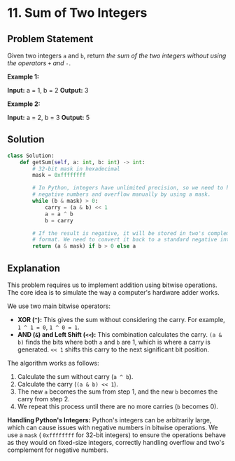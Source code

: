 
# 11. Sum of Two Integers

## Problem Statement

Given two integers `a` and `b`, return *the sum of the two integers without using the operators `+` and `-`*.

**Example 1:**

**Input:** a = 1, b = 2
**Output:** 3

**Example 2:**

**Input:** a = 2, b = 3
**Output:** 5

## Solution

```python
class Solution:
    def getSum(self, a: int, b: int) -> int:
        # 32-bit mask in hexadecimal
        mask = 0xffffffff

        # In Python, integers have unlimited precision, so we need to handle
        # negative numbers and overflow manually by using a mask.
        while (b & mask) > 0:
            carry = (a & b) << 1
            a = a ^ b
            b = carry

        # If the result is negative, it will be stored in two's complement
        # format. We need to convert it back to a standard negative integer.
        return (a & mask) if b > 0 else a
```

## Explanation

This problem requires us to implement addition using bitwise operations. The core idea is to simulate the way a computer's hardware adder works.

We use two main bitwise operators:

-   **XOR (`^`):** This gives the sum without considering the carry. For example, `1 ^ 1 = 0`, `1 ^ 0 = 1`.
-   **AND (`&`) and Left Shift (`<<`):** This combination calculates the carry. `(a & b)` finds the bits where both `a` and `b` are 1, which is where a carry is generated. `<< 1` shifts this carry to the next significant bit position.

The algorithm works as follows:

1.  Calculate the sum without carry (`a ^ b`).
2.  Calculate the carry (`(a & b) << 1`).
3.  The new `a` becomes the sum from step 1, and the new `b` becomes the carry from step 2.
4.  We repeat this process until there are no more carries (`b` becomes 0).

**Handling Python's Integers:** Python's integers can be arbitrarily large, which can cause issues with negative numbers in bitwise operations. We use a `mask` ( `0xffffffff` for 32-bit integers) to ensure the operations behave as they would on fixed-size integers, correctly handling overflow and two's complement for negative numbers.
